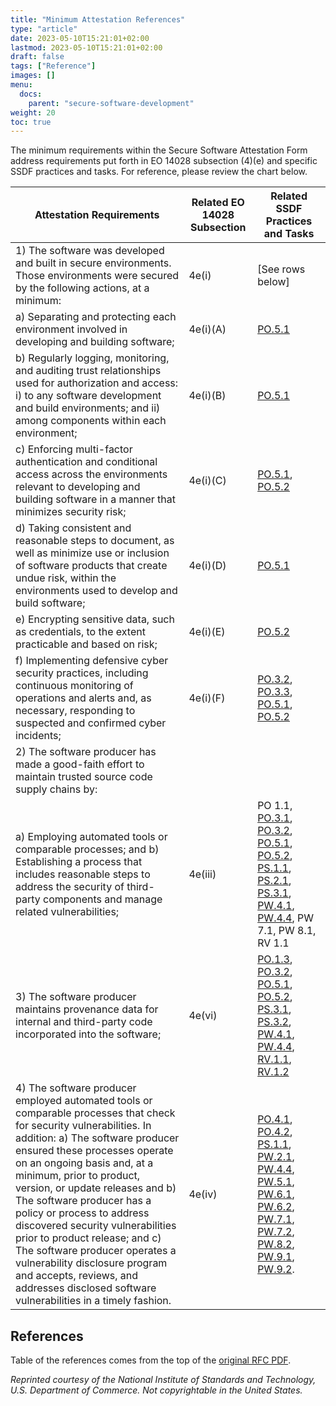 ```yaml
---
title: "Minimum Attestation References"
type: "article"
date: 2023-05-10T15:21:01+02:00
lastmod: 2023-05-10T15:21:01+02:00
draft: false
tags: ["Reference"]
images: []
menu:
  docs:
    parent: "secure-software-development"
weight: 20
toc: true
---
```

The minimum requirements within the Secure Software Attestation Form address requirements
put forth in EO 14028 subsection (4)(e) and specific SSDF practices and tasks. For reference,
please review the chart below.

| Attestation Requirements | Related EO 14028 Subsection | Related SSDF Practices and Tasks |
| -- | -- | -- |
| 1) The software was developed and built in secure environments. Those environments were secured by the following actions, at a minimum: | 4e(i) | [See rows below]| 
| a) Separating and protecting each environment involved in developing and building software; | 4e(i)(A) | [PO.5.1](/software-security/secure-software-development/ssdf/#PO.5.1) |
| b) Regularly logging, monitoring, and auditing trust relationships used for authorization and access: i) to any software development and build environments; and ii) among components within each environment; | 4e(i)(B) | [PO.5.1](/software-security/secure-software-development/ssdf/#PO.5.1) |
| c) Enforcing multi-factor authentication and conditional access across the environments relevant to developing and building software in a manner that minimizes security risk; | 4e(i)(C) | [PO.5.1](/software-security/secure-software-development/ssdf/#PO.5.1), [PO.5.2](/software-security/secure-software-development/ssdf/#PO.5.2) |
| d) Taking consistent and reasonable steps to document, as well as minimize use or inclusion of software products that create undue risk, within the environments used to develop and build software; | 4e(i)(D) | [PO.5.1](/software-security/secure-software-development/ssdf/#PO.5.1) |
| e) Encrypting sensitive data, such as credentials, to the extent practicable and based on risk; | 4e(i)(E) | [PO.5.2](/software-security/secure-software-development/ssdf/#PO.5.2)
| f) Implementing defensive cyber security practices, including continuous monitoring of operations and alerts and, as necessary, responding to suspected and confirmed cyber incidents; | 4e(i)(F) | [PO.3.2](/software-security/secure-software-development/ssdf/#PO.3.2), [PO.3.3](/software-security/secure-software-development/ssdf/#PO.3.3), [PO.5.1](/software-security/secure-software-development/ssdf/#PO.5.1), [PO.5.2](/software-security/secure-software-development/ssdf/#PO.5.2)
| 2) The software producer has made a good-faith effort to maintain trusted source code supply chains by:
| a) Employing automated tools or comparable processes; and b) Establishing a process that includes reasonable steps to address the security of third-party components and manage related vulnerabilities; | 4e(iii) | PO 1.1, [PO.3.1](/software-security/secure-software-development/ssdf/#PO.3.1), [PO.3.2](/software-security/secure-software-development/ssdf/#PO.3.2), [PO.5.1](/software-security/secure-software-development/ssdf/#PO.5.1), [PO.5.2](/software-security/secure-software-development/ssdf/#PO.5.2), [PS.1.1](/software-security/secure-software-development/ssdf/#PS.1.1), [PS.2.1](/software-security/secure-software-development/ssdf/#PS.2.1), [PS.3.1](/software-security/secure-software-development/ssdf/#PS.3.1), [PW.4.1](/software-security/secure-software-development/ssdf/#PW.4.1), [PW.4.4](/software-security/secure-software-development/ssdf/#PW.4.4), PW 7.1, PW 8.1, RV 1.1 |
| 3) The software producer maintains provenance data for internal and third-party code incorporated into the software; | 4e(vi) | [PO.1.3](/software-security/secure-software-development/ssdf/#PO.1.3), [PO.3.2](/software-security/secure-software-development/ssdf/#PO.3.2), [PO.5.1](/software-security/secure-software-development/ssdf/#PO.5.1), [PO.5.2](/software-security/secure-software-development/ssdf/#PO.5.2), [PS.3.1](/software-security/secure-software-development/ssdf/#PS.3.1), [PS.3.2](/software-security/secure-software-development/ssdf/#PS.3.2), [PW.4.1](/software-security/secure-software-development/ssdf/#PW.4.1), [PW.4.4](/software-security/secure-software-development/ssdf/#PW.4.4), [RV.1.1](/software-security/secure-software-development/ssdf/#RV.1.1), [RV.1.2](/software-security/secure-software-development/ssdf/#RV.1.2) |
| 4) The software producer employed automated tools or comparable processes that check for security vulnerabilities. In addition: a) The software producer ensured these processes operate on an ongoing basis and, at a minimum, prior to product, version, or update releases and b) The software producer has a policy or process to address discovered security vulnerabilities prior to product release; and c) The software producer operates a vulnerability disclosure program and accepts, reviews, and addresses disclosed software vulnerabilities in a timely fashion. | 4e(iv) | [PO.4.1](/software-security/secure-software-development/ssdf/#PO.4.1), [PO.4.2](/software-security/secure-software-development/ssdf/#PO.4.2), [PS.1.1](/software-security/secure-software-development/ssdf/#PS.1.1), [PW.2.1](/software-security/secure-software-development/ssdf/#PW.2.1), [PW.4.4](/software-security/secure-software-development/ssdf/#PW.4.4), [PW.5.1](/software-security/secure-software-development/ssdf/#PW.5.1), [PW.6.1](/software-security/secure-software-development/ssdf/#PW.6.1), [PW.6.2](/software-security/secure-software-development/ssdf/#PW.6.2), [PW.7.1](/software-security/secure-software-development/ssdf/#PW.7.1), [PW.7.2](/software-security/secure-software-development/ssdf/#PW.7.2), [PW.8.2](/software-security/secure-software-development/ssdf/#PW.8.2), [PW.9.1](/software-security/secure-software-development/ssdf/#PW.9.1), [PW.9.2](/software-security/secure-software-development/ssdf/#PW.9.2).

## References

Table of the references comes from the top of the [original RFC PDF](https://www.cisa.gov/secure-software-attestation-form).

_Reprinted courtesy of the National Institute of Standards and Technology, U.S. Department of Commerce. Not copyrightable in the United States._